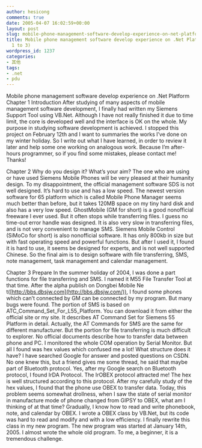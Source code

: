 ```yaml
---
author: hesicong
comments: true
date: 2005-04-07 16:02:59+00:00
layout: post
slug: mobile-phone-management-software-develop-experience-on-net-platform-chapter-1-to-3
title: Mobile phone management software develop experience on .Net Platform (Chapter
  1 to 3)
wordpress_id: 1237
categories:
- 其他
tags:
- .net
- pdu
---
```


Mobile phone management software develop experience on .Net Platform
Chapter 1
Introduction
After studying of many aspects of mobile management software development, I finally had written my Siemens Support Tool using VB.Net. Although I have not really finished it due to time limit, the core is developed well and the interface is OK on the whole. My purpose in studying software development is achieved. I stopped this project on February 12th and I want to summaries the works I’ve done on my winter holiday. So I write out what I have learned, in order to review it later and help some one working on analogous work. Because I’m after-hours programmer, so if you find some mistakes, please contact me! Thanks!

Chapter 2
Why do you design it? What’s your aim?
The one who are using or have used Siemens Mobile Phones will be very pleased at their humanity  design. To my disappointment, the official management software SDS is not well designed. It’s hard to use and has a low speed. The newest version software for 65 platform which is called Mobile Phone Manager seems much better than before, but it takes 120MB space on my tiny hard disk and also has a very low speed.
GhostMobile (GM for short) is a good nonofficial freeware I ever used. But it often stops while transferring files. I guess no time-out error handle was designed. It is also very slow in transferring files, and is not very convenient to manage SMS.
Siemens Mobile Control (SiMoCo for short) is also nonofficial software. It has only 800kb in size but with fast operating speed and powerful functions. But after I used it, I found it is hard to use, it seems be designed for experts, and is not well supported Chinese.
So the final aim is to design software with file transferring, SMS, note management, task management and calendar management.

Chapter 3
Prepare
In the summer holiday of 2004, I was done a part functions for file transferring and SMS. I named it M55 File Transfer Tool at that time. After the alpha publish on Dongbei Mobile Ne t([http://bbs.dbsjw.com](http://bbs.dbsjw.com/)), I found some phones which can’t connected by GM can be connected by my program. But many bugs were found.
The portion of SMS is based on ATC_Command_Set_For_L55_Platform. You can download it from either the official site or my site. It describes AT Command Set for Siemens 55 Platform in detail. Actually, the AT Commands for SMS are the same for different manufacturer. But the portion for file transferring is much difficult to explorer.
No official documents describe how to transfer data between phone and PC. I monitored the whole COM operation by Serial Monitor. But all I found was hex values which confused me a lot! What structure does it have?
I have searched Google for answer and posted questions on CSDN. No one knew this, but a friend gives me some thread, he said that maybe part of Bluetooth protocol. Yes, after my Google search on Bluetooth protocol, I found IrDA Protocol. The IrOBEX protocol attracted me! The hex is well structured according to this protocol.
After my carefully study of the hex values, I found that the phone use OBEX to transfer data. Today, this problem seems somewhat drollness, when I saw the state of serial monitor in manufacture mode of phone changed from GIPSY to OBEX, what am I thinking of at that time?
Gradually, I know how to read and write phonebook, note, and calendar by OBEX. I wrote a OBEX class by VB.Net, but its code was hard to read and modify and with a low efficiency. I finally rewrite this class in my new program.
The new program was started at January 14th, 2005. I almost wrote the whole old program. To me, a beginner, it is a tremendous challenge.
